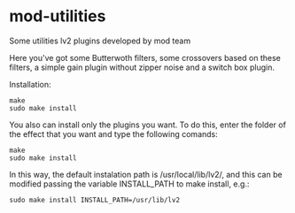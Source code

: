 mod-utilities
=============

Some utilities lv2 plugins developed by mod team

Here you've got some Butterwoth filters,
some crossovers based on these filters,
a simple gain plugin without zipper noise and
a switch box plugin.

Installation:

	make
	sudo make install

You also can install only the plugins you want.
To do this, enter the folder of the effect that you want and type the following comands:

	make
	sudo make install

In this way, the default instalation path is /usr/local/lib/lv2/, and this can be modified passing the variable INSTALL_PATH to make install, e.g.:

	sudo make install INSTALL_PATH=/usr/lib/lv2

